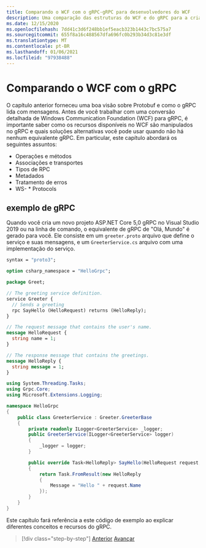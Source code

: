 ```yaml
---
title: Comparando o WCF com o gRPC-gRPC para desenvolvedores do WCF
description: Uma comparação das estruturas do WCF e do gRPC para a criação de aplicativos distribuídos.
ms.date: 12/15/2020
ms.openlocfilehash: 7dd41c3d6f248bb1ef5eacb323b1443c7bc575a7
ms.sourcegitcommit: 655f8a16c488567dfa696fc0b293b34d3c81e3df
ms.translationtype: MT
ms.contentlocale: pt-BR
ms.lasthandoff: 01/06/2021
ms.locfileid: "97938488"
---
```

# <a name="comparing-wcf-to-grpc"></a>Comparando o WCF com o gRPC

O capítulo anterior forneceu uma boa visão sobre Protobuf e como o gRPC lida com mensagens. Antes de você trabalhar com uma conversão detalhada de Windows Communication Foundation (WCF) para gRPC, é importante saber como os recursos disponíveis no WCF são manipulados no gRPC e quais soluções alternativas você pode usar quando não há nenhum equivalente gRPC. Em particular, este capítulo abordará os seguintes assuntos:

- Operações e métodos
- Associações e transportes
- Tipos de RPC
- Metadados
- Tratamento de erros
- WS- \* Protocols

## <a name="grpc-example"></a>exemplo de gRPC

Quando você cria um novo projeto ASP.NET Core 5,0 gRPC no Visual Studio 2019 ou na linha de comando, o equivalente de gRPC de "Olá, Mundo" é gerado para você. Ele consiste em um `greeter.proto` arquivo que define o serviço e suas mensagens, e um `GreeterService.cs` arquivo com uma implementação do serviço.

```protobuf
syntax = "proto3";

option csharp_namespace = "HelloGrpc";

package Greet;

// The greeting service definition.
service Greeter {
  // Sends a greeting
  rpc SayHello (HelloRequest) returns (HelloReply);
}

// The request message that contains the user's name.
message HelloRequest {
  string name = 1;
}

// The response message that contains the greetings.
message HelloReply {
  string message = 1;
}
```

```csharp
using System.Threading.Tasks;
using Grpc.Core;
using Microsoft.Extensions.Logging;

namespace HelloGrpc
{
    public class GreeterService : Greeter.GreeterBase
    {
        private readonly ILogger<GreeterService> _logger;
        public GreeterService(ILogger<GreeterService> logger)
        {
            _logger = logger;
        }

        public override Task<HelloReply> SayHello(HelloRequest request, ServerCallContext context)
        {
            return Task.FromResult(new HelloReply
            {
                Message = "Hello " + request.Name
            });
        }
    }
}
```

Este capítulo fará referência a este código de exemplo ao explicar diferentes conceitos e recursos do gRPC.

>[!div class="step-by-step"]
>[Anterior](protobuf-maps.md) 
> [Avançar](wcf-endpoints-grpc-methods.md)

